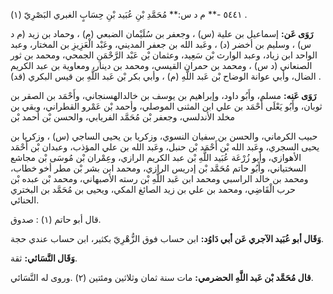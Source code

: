 ٥٤٤١ -** م د س:** مُحَمَّدِ بْنِ عُبَيد بْنِ حِسَابٍ الغبري البَصْرِيّ (١) .

**رَوَى عَن:** إسماعيل بن علية (س) ، وجعفر بن سُلَيْمان الضبعي (م) ، وحماد بن زيد (م د س) ، وسليم بن أخضر (د) ، وعَبد الله بن جعفر المديني، وعَبْد الْعَزِيزِ بن المختار، وعبد الواحد ابن زياد، وعبد الوارث بْن سَعِيد، وعثمان بْن عَبْد الرَّحْمَنِ الجمحي، ومحمد بن ثور الصنعاني (د س) ، ومحمد بن حمران القيسي، ومحمد بن دينار، ومعاوية بن عبد الكريم الضال، وأبي عوانة الوضاح بْن عَبد اللَّهِ (م) ، وأبي بكر بْن عَبد اللَّهِ بن قيس البكري (قد) .

**رَوَى عَنه:** مسلم، وأَبُو داود، وإبراهيم بن يوسف بن خالدالهسنجاني، وأَحْمَد بن الصقر بن ثوبان، وأَبُو يَعْلَى أَحْمَد بن علي ابن المثنى الموصلي، وأحمد بْن عَمْرو القطراني، وبقي بن مخلد الأندلسي، وجعفر بْن مُحَمَّد الفريابي، والحسن بْن أحمد بْن

حبيب الكرماني، والحسن بن سفيان النسوي، وزكريا بن يحيى الساجي (س) ، وزكريا بن يحيى السجري، وعَبد الله بْن أَحْمَد بْن حنبل، وعَبد الله بن علي المؤذب، وعبدان بْن أَحْمَد الأهوازي، وأبو زُرْعَة عُبَيد اللَّهِ بْن عبد الكريم الرازي، وعِمْران بْن مُوسَى بْن مجاشع السختياني، وأَبُو حاتم مُحَمَّد بْن إدريس الرازي، ومحمد ابن بشر بْن مطر أخو خطاب، ومحمد بن خالد الراسبي ومحمد ابن عَبد اللَّهِ بْن رسته الأصبهاني، ومحمد بْن عبده بْن حرب الْقَاضِي، ومحمد بن علي بن زيد الصائغ المكي، ويحيى بن مُحَمَّد بن البختري الحنائي.

قال أبو حاتم (١) : صدوق.

**وَقَال أبو عُبَيد الآجري عَن أبي دَاوُد:** ابن حساب فوق الزُّهْرِيّ بكثير، ابن حساب عندي حجة.

**وَقَال النَّسَائي:** ثقة.

**قال مُحَمَّد بْن عَبد اللَّهِ الحضرمي:** مات سنة ثمان وثلاثين ومئتين (٢) .وروى له النَّسَائي.